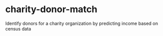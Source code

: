 # charity-donor-match
Identify donors for a charity organization by predicting income based on census data
